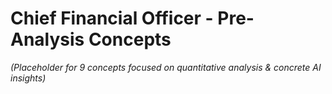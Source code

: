 # Chief Financial Officer - Pre-Analysis Concepts

*(Placeholder for 9 concepts focused on quantitative analysis & concrete AI insights)* 